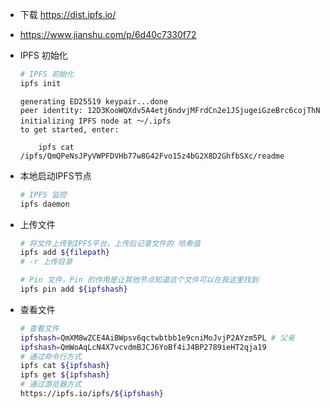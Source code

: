 - 下载 https://dist.ipfs.io/
- https://www.jianshu.com/p/6d40c7330f72

- IPFS 初始化
    ```bash
    # IPFS 初始化
    ipfs init
    ```
    ```log
    generating ED25519 keypair...done
    peer identity: 12D3KooWQXdv5A4etj6ndvjMFrdCn2e1JSjugeiGzeBrc6cojThN
    initializing IPFS node at ～/.ipfs
    to get started, enter:

        ipfs cat /ipfs/QmQPeNsJPyVWPFDVHb77w8G42Fvo15z4bG2X8D2GhfbSXc/readme
    ```
- 本地启动IPFS节点
    ```bash
    # IPFS 监控
    ipfs daemon
    ```

- 上传文件
    ```bash
    # 将文件上传到IPFS平台，上传后记录文件的 哈希值
    ipfs add ${filepath}
    # -r 上传目录

    # Pin 文件，Pin 的作用是让其他节点知道这个文件可以在我这里找到
    ipfs pin add ${ipfshash}
    ```

- 查看文件
    ```bash
    # 查看文件
    ipfshash=QmXM8wZCE4AiBWpsv6qctwbtbb1e9cniMoJvjP2AYzm5PL # 父亲
    ipfshash=QmWoAqLcN4X7vcvdmBJCJ6YoBf4iJ4BP2789ieHT2qja19
    # 通过命令行方式
    ipfs cat ${ipfshash}
    ipfs get ${ipfshash}
    # 通过游览器方式
    https://ipfs.io/ipfs/${ipfshash}
    ```